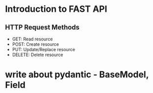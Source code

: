 # Introduction to FAST API

## HTTP Request Methods

- GET: Read resource
- POST: Create resource
- PUT: Update/Replace resource
- DELETE: Delete resource

# write about pydantic - BaseModel, Field